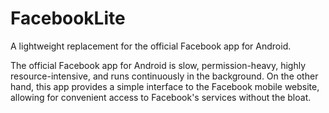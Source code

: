 # FacebookLite
A lightweight replacement for the official Facebook app for Android.

The official Facebook app for Android is slow, permission-heavy, highly resource-intensive, and runs continuously in the background. On the other hand, this app provides a simple interface to the Facebook mobile website, allowing for convenient access to Facebook's services without the bloat.

